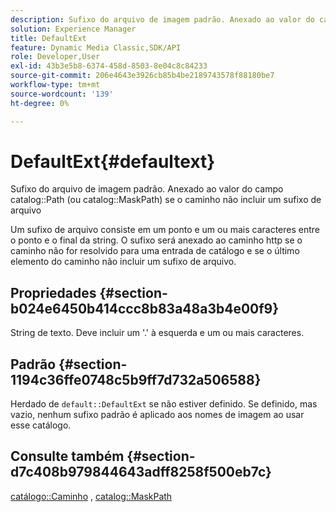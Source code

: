 ```yaml
---
description: Sufixo do arquivo de imagem padrão. Anexado ao valor do campo Caminho do catálogo (ou MaskPath do catálogo) se o caminho não incluir um sufixo de arquivo
solution: Experience Manager
title: DefaultExt
feature: Dynamic Media Classic,SDK/API
role: Developer,User
exl-id: 43b3e5b8-6374-458d-8503-8e04c8c84233
source-git-commit: 206e4643e3926cb85b4be2189743578f88180be7
workflow-type: tm+mt
source-wordcount: '139'
ht-degree: 0%

---
```


# DefaultExt{#defaultext}

Sufixo do arquivo de imagem padrão. Anexado ao valor do campo catalog::Path (ou catalog::MaskPath) se o caminho não incluir um sufixo de arquivo

Um sufixo de arquivo consiste em um ponto e um ou mais caracteres entre o ponto e o final da string. O sufixo será anexado ao caminho http se o caminho não for resolvido para uma entrada de catálogo e se o último elemento do caminho não incluir um sufixo de arquivo.

## Propriedades {#section-b024e6450b414ccc8b83a48a3b4e00f9}

String de texto. Deve incluir um &#39;.&#39; à esquerda e um ou mais caracteres.

## Padrão {#section-1194c36ffe0748c5b9ff7d732a506588}

Herdado de `default::DefaultExt` se não estiver definido. Se definido, mas vazio, nenhum sufixo padrão é aplicado aos nomes de imagem ao usar esse catálogo.

## Consulte também {#section-d7c408b979844643adff8258f500eb7c}

[catálogo::Caminho](/help/aem-is-ir-api/is-api/image-catalog/image-serving-api-ref/c-image-catalog-reference/c-image-svg-data-reference/c-image-data-reference/r-path-cat.md) , [catalog::MaskPath](/help/aem-is-ir-api/is-api/image-catalog/image-serving-api-ref/c-image-catalog-reference/c-image-svg-data-reference/c-image-data-reference/r-maskpath-cat.md)
